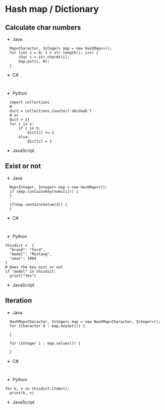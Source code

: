 # Hash map / Dictionary
## Calculate char numbers
- Java
```
  Map<Character, Integer> map = new HashMap<>();
  for (int i = 0; i < str.length(); i++) {
      char c = str.charAt(i);
      map.put(c, 0);
  }
```
- C#
```
  
```

- Python
```
  import collections
  # 
  dict = collections.Counter('abcdaab')
  # or
  dict = {}
  for c in s:
      if c in h:
          dict[c] += 1
      else:
          dict[c] = 1
```

- JavaScript

## Exist or not
- Java
```
  Map<Integer, Integer> map = new HashMap<>();
  if (map.containsKey(nums[i])) {
  }

  if(map.containsValue(3)) {
  }
```
- C#
```
  
```

- Python
```
thisdict =	{
  "brand": "Ford",
  "model": "Mustang",
  "year": 1964
}
# Does the key exit or not
if "model" in thisdict:
  print("Yes")
```
- JavaScript

## Iteration
- Java
```
  HashMap<Character, Integer> map = new HashMap<Character, Integer>();
  for (Character d : map.keySet()) {

  }

  for (Integer i : map.values()) {

  }
```
- C#
```
  
```

- Python
```
for k, v in thisdict.items():
  print(k, v)
```
- JavaScript

